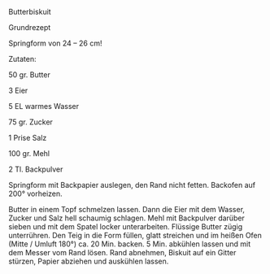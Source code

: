 Butterbiskuit

Grundrezept

Springform von 24 – 26 cm!

Zutaten:

50 gr. Butter

3 Eier

5 EL warmes Wasser

75 gr. Zucker

1 Prise Salz

100 gr. Mehl

2 Tl. Backpulver

Springform mit Backpapier auslegen, den Rand nicht fetten. Backofen auf 200° vorheizen.

Butter in einem Topf schmelzen lassen. Dann die Eier mit dem Wasser, Zucker und Salz hell schaumig schlagen. Mehl mit Backpulver darüber sieben und mit dem Spatel locker unterarbeiten. Flüssige Butter zügig unterrühren. Den Teig in die Form füllen, glatt streichen und im heißen Ofen (Mitte / Umluft 180°) ca. 20 Min. backen. 5 Min. abkühlen lassen und mit dem Messer vom Rand lösen. Rand abnehmen, Biskuit auf ein Gitter stürzen, Papier abziehen und auskühlen lassen.
